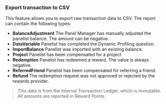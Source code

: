 ### Export transaction to CSV

This feature allows you to export raw transaction data to CSV. The report can contain the following types:

- **BalanceAdjustment** The Panel Manager has manually adjusted the panelist balance. The amount can be negative.
- **DataVariable** Panelist has completed the Dynamic Profiling question.
- **ImportBalance** Panelist was imported with an existing balance.
- **Project** Panelist has been compensated for a project
- **Redemption** Panelist has redeemed a reward. The value is always negative.
- **ReferredFriend** Panelist has been compensated for referring a friend.
- **Refund** The redemption request was not approved or rejected by the rewards provider.

> This data is from the Internal Transaction Ledger, which is immutable. 
> All amounts are reported in Reward Points.
